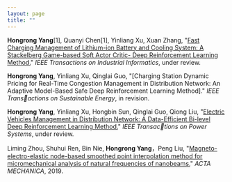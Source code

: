```yaml
---
layout: page
title: ""
---
```


**Hongrong Yang**[1], Quanyi Chen[1], Yinliang Xu, Xuan Zhang, "[Fast Charging Management of Lithium-ion Battery and Cooling System: A Stackelberg Game-based Soft Actor Critic- Deep Reinforcement Learning Method.](https://hongrongyang.github.io/3.pdf)" *IEEE Transactions on Industrial Informatics*, under review.

**Hongrong Yang**, Yinliang Xu, Qinglai Guo, "[Charging Station Dynamic Pricing for Real-Time Congestion Management in Distribution Network: An Adaptive Model-Based Safe Deep Reinforcement Learning Method]." *IEEE Transactions on Sustainable Energy*, in revision.

**Hongrong Yang**, Yinliang Xu, Hongbin Sun, Qinglai Guo, Qiong Liu, "[Electric Vehicles Management in
Distribution Network: A Data-Efficient Bi-level Deep Reinforcement Learning Method.](https://hongrongyang.github.io/1.pdf)" *IEEE Transactions on Power Systems*, under review.

Liming Zhou, Shuhui Ren, Bin Nie, **Hongrong Yang**，Peng Liu, "[Magneto-electro-elastic node-based
smoothed point interpolation method for micromechanical analysis of natural frequencies of nanobeams.](https://link.springer.com/article/10.1007/s00707-019-02489-6)" *ACTA MECHANICA*, 2019.
